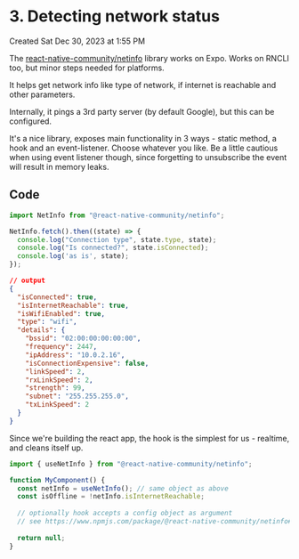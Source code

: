 # 3. Detecting network status
Created Sat Dec 30, 2023 at 1:55 PM

The [react-native-community/netinfo](https://www.npmjs.com/package/@react-native-community/netinfo) library works on Expo. Works on RNCLI too, but minor steps needed for platforms.

It helps get network info like type of network, if internet is reachable and other parameters.

Internally, it pings a 3rd party server (by default Google), but this can be configured.

It's a nice library, exposes main functionality in 3 ways - static method, a hook and an event-listener. Choose whatever you like. Be a little cautious when using event listener though, since forgetting to unsubscribe the event will result in memory leaks.
## Code
```jsx
import NetInfo from "@react-native-community/netinfo";

NetInfo.fetch().then((state) => {
  console.log("Connection type", state.type, state);
  console.log("Is connected?", state.isConnected);
  console.log('as is', state);
});
```

```json
// output
{
  "isConnected": true,
  "isInternetReachable": true,
  "isWifiEnabled": true,
  "type": "wifi",
  "details": {
    "bssid": "02:00:00:00:00:00",
    "frequency": 2447,
    "ipAddress": "10.0.2.16",
    "isConnectionExpensive": false,
    "linkSpeed": 2,
    "rxLinkSpeed": 2,
    "strength": 99,
    "subnet": "255.255.255.0",
    "txLinkSpeed": 2
  }
}
```

Since we're building the react app, the hook is the simplest for us - realtime, and cleans itself up.
```jsx
import { useNetInfo } from "@react-native-community/netinfo";

function MyComponent() {
  const netInfo = useNetInfo(); // same object as above
  const isOffline = !netInfo.isInternetReachable;
  
  // optionally hook accepts a config object as argument
  // see https://www.npmjs.com/package/@react-native-community/netinfo#usenetinfo
  
  return null;
}
```